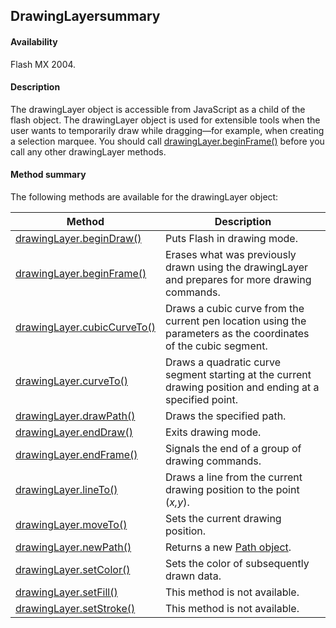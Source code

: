## DrawingLayersummary

#### Availability

Flash MX 2004.

#### Description

The drawingLayer object is accessible from JavaScript as a child of the flash object. The drawingLayer object is used for extensible tools when the user wants to temporarily draw while dragging—for example, when creating a selection marquee. You should call [drawingLayer.beginFrame()](../drawingLayer_object/drawingLaye1.md) before you call any other drawingLayer methods.

#### Method summary

The following methods are available for the drawingLayer object:

| **Method**                                            | **Description**                                                                                                 |
|-------------------------------------------------------|-----------------------------------------------------------------------------------------------------------------|
| [drawingLayer.beginDraw()](../drawingLayer_object/drawingLayer.md) | Puts Flash in drawing mode.                                                                                     |
| [drawingLayer.beginFrame()](../drawingLayer_object/drawingLaye1.md)            | Erases what was previously drawn using the drawingLayer and prepares for more drawing commands.                 |
| [drawingLayer.cubicCurveTo()](../drawingLayer_object/drawingLaye2.md)          | Draws a cubic curve from the current pen location using the parameters as the coordinates of the cubic segment. |
| [drawingLayer.curveTo()](../drawingLayer_object/drawingLaye3.md)               | Draws a quadratic curve segment starting at the current drawing position and ending at a specified point.       |
| [drawingLayer.drawPath()](../drawingLayer_object/drawingLaye4.md)              | Draws the specified path.                                                                                       |
| [drawingLayer.endDraw()](../drawingLayer_object/drawingLaye5.md)               | Exits drawing mode.                                                                                             |
| [drawingLayer.endFrame()](../drawingLayer_object/drawingLaye6.md)              | Signals the end of a group of drawing commands.                                                                 |
| [drawingLayer.lineTo()](../drawingLayer_object/drawingLaye7.md)                | Draws a line from the current drawing position to the point (*x,y*).                                            |
| [drawingLayer.moveTo()](../drawingLayer_object/drawingLaye8.md)                | Sets the current drawing position.                                                                              |
| [drawingLayer.newPath()](../drawingLayer_object/drawingLaye9.md)               | Returns a new [Path object](../Path_object/path_summary.md).                                                                     |
| [drawingLayer.setColor()](../drawingLayer_object/drawingLay10.md)              | Sets the color of subsequently drawn data.                                                                      |
| [drawingLayer.setFill()](../drawingLayer_object/drawingLay11.md)               | This method is not available.                                                                                   |
| [drawingLayer.setStroke()](../drawingLayer_object/drawingLay12.md)             | This method is not available.                                                                                   |

<span id="drawingLayer.beginDraw()" class="anchor"></span>

